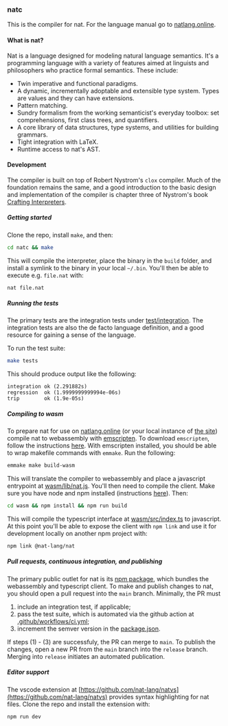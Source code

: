 ### natc

This is the compiler for nat. For the language manual go to [natlang.online](https://natlang.online).

#### What is nat?

Nat is a language designed for modeling natural language semantics. It's a programming language with a variety of features aimed at linguists and philosophers who practice formal semantics. These include:

- Twin imperative and functional paradigms.
- A dynamic, incrementally adoptable and extensible type system. Types are values and they can have extensions.
- Pattern matching.
- Sundry formalism from the working semanticist's everyday toolbox: set comprehensions, first class trees, and quantifiers.
- A core library of data structures, type systems, and utilities for building grammars.
- Tight integration with LaTeX.
- Runtime access to nat's AST.

#### Development

The compiler is built on top of Robert Nystrom's `clox` compiler. Much of the foundation remains the same, and a good introduction to the basic design and implementation of the compiler is chapter three of Nystrom's book [Crafting Interpreters](https://craftinginterpreters.com/contents.html).

##### Getting started
Clone the repo, install `make`, and then:

```bash
cd natc && make
```

This will compile the interpreter, place the binary in the `build` folder, and install a symlink to the binary in your local `~/.bin`.  You'll then be able to execute e.g. `file.nat` with:

```bash
nat file.nat
```

##### Running the tests

The primary tests are the integration tests under [test/integration](test/integration). The integration tests are also the de facto language definition, and a good resource for gaining a sense of the language.

To run the test suite:

```bash
make tests
```

This should produce output like the following:

```
integration ok (2.291882s)
regression  ok (1.9999999999994e-06s)
trip        ok (1.9e-05s)
```

##### Compiling to wasm

To prepare nat for use on [natlang.online](https://natlang.online) (or your local instance of [the site](https://github.com/nat-lang/www)) compile nat to webassembly with [emscripten](https://emscripten.org/docs/compiling/Building-Projects.html). To download `emscripten`, follow the instructions [here](https://emscripten.org/docs/getting_started/downloads.html). With emscripten installed, you should be able to wrap makefile commands with `emmake`. Run the following:

```bash
emmake make build-wasm
```

This will translate the compiler to webassembly and place a javascript entrypoint at [wasm/lib/nat.js](wasm/lib/nat.js). You'll then need to compile the client. Make sure you have node and npm installed (instructions [here](https://nodejs.org/en/download/)). Then:

```bash
cd wasm && npm install && npm run build
```

This will compile the typescript interface at [wasm/src/index.ts](wasm/src/index.ts) to javascript. At this point you'll be able to expose the client with `npm link` and use it for development locally on another npm project with:

```bash
npm link @nat-lang/nat
```

##### Pull requests, continuous integration, and publishing

The primary public outlet for nat is its [npm package](https://www.npmjs.com/package/@nat-lang/nat), which bundles the webassembly and typescript client. To make and publish changes to nat, you should open a pull request into the `main` branch. Minimally, the PR must

1. include an integration test, if applicable;
2. pass the test suite, which is automated via the github action at [.github/workflows/ci.yml](.github/workflows/ci.yml);
3. increment the semver version in the [package.json](wasm/package.json).

If steps (1) - (3) are successfuly, the PR can merge to `main`. To publish the changes, open a new PR from the `main` branch into the `release` branch. Merging into `release` initiates an automated publication.

##### Editor support

The vscode extension at [https://github.com/nat-lang/natvs](https://github.com/nat-lang/natvs) provides syntax highlighting for nat files. Clone the repo and install the extension with:

```bash
npm run dev
```